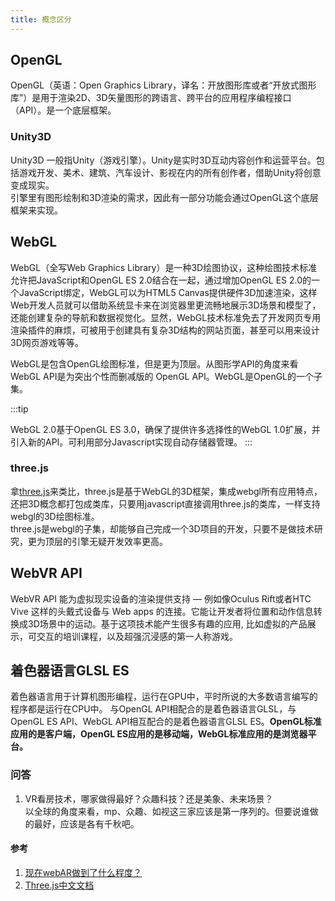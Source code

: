 ```yaml
---
title: 概念区分
---
```

## OpenGL
OpenGL（英语：Open Graphics Library，译名：开放图形库或者“开放式图形库”）是用于渲染2D、3D矢量图形的跨语言、跨平台的应用程序编程接口（API）。是一个底层框架。

### Unity3D
Unity3D 一般指Unity（游戏引擎）。Unity是实时3D互动内容创作和运营平台。包括游戏开发、美术、建筑、汽车设计、影视在内的所有创作者，借助Unity将创意变成现实。    
引擎里有图形绘制和3D渲染的需求，因此有一部分功能会通过OpenGL这个底层框架来实现。

## WebGL
WebGL（全写Web Graphics Library）是一种3D绘图协议，这种绘图技术标准允许把JavaScript和OpenGL ES 2.0结合在一起，通过增加OpenGL ES 2.0的一个JavaScript绑定，WebGL可以为HTML5 Canvas提供硬件3D加速渲染，这样Web开发人员就可以借助系统显卡来在浏览器里更流畅地展示3D场景和模型了，还能创建复杂的导航和数据视觉化。显然，WebGL技术标准免去了开发网页专用渲染插件的麻烦，可被用于创建具有复杂3D结构的网站页面，甚至可以用来设计3D网页游戏等等。

WebGL是包含OpenGL绘图标准，但是更为顶层。从图形学API的角度来看WebGL API是为突出个性而删减版的 OpenGL API。WebGL是OpenGL的一个子集。

:::tip

WebGL 2.0基于OpenGL ES 3.0，确保了提供许多选择性的WebGL 1.0扩展，并引入新的API。可利用部分Javascript实现自动存储器管理。 
:::

### three.js
拿[three.js](https://github.com/mrdoob/three.js)来类比，three.js是基于WebGL的3D框架，集成webgl所有应用特点，还把3D概念都打包成类库，只要用javascript直接调用three.js的类库，一样支持webgl的3D绘图标准。    
three.js是webgl的子集，却能够自己完成一个3D项目的开发，只要不是做技术研究，更为顶层的引擎无疑开发效率更高。

## WebVR API 
WebVR API 能为虚拟现实设备的渲染提供支持 — 例如像Oculus Rift或者HTC Vive 这样的头戴式设备与 Web apps 的连接。它能让开发者将位置和动作信息转换成3D场景中的运动。基于这项技术能产生很多有趣的应用, 比如虚拟的产品展示，可交互的培训课程，以及超强沉浸感的第一人称游戏。

## 着色器语言GLSL ES
着色器语言用于计算机图形编程，运行在GPU中，平时所说的大多数语言编写的程序都是运行在CPU中。 与OpenGL API相配合的是着色器语言GLSL，与OpenGL ES API、WebGL API相互配合的是着色器语言GLSL ES。**OpenGL标准应用的是客户端，OpenGL ES应用的是移动端，WebGL标准应用的是浏览器平台。**







### 问答
1. VR看房技术，哪家做得最好？众趣科技？还是美象、未来场景？    
以全球的角度来看，mp、众趣、如视这三家应该是第一序列的。但要说谁做的最好，应该是各有千秋吧。

#### 参考
1. [现在webAR做到了什么程度？](https://www.zhihu.com/question/301451219/answer/1029216255)
2. [Three.js中文文档](http://www.yanhuangxueyuan.com/threejs/docs/index.html)